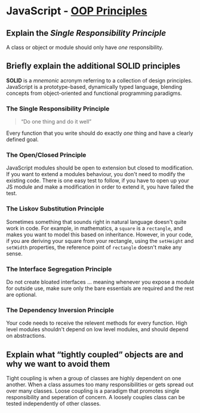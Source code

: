 # JavaScript - [OOP Principles](https://www.theodinproject.com/paths/full-stack-javascript/courses/javascript/lessons/oop-principles)

## Explain the *Single Responsibility Principle*
A class or object or module should only have _one_ responsibility. 
## Briefly explain the additional SOLID principles
**SOLID** is a _mnemonic_ acronym referring to a collection of design principles. JavaScript is a prototype-based, dynamically typed language, blending concepts from object-oriented and functional programming paradigms.
### The Single Responsibility Principle

> “Do one thing and do it well”

Every function that you write should do exactly *one* thing and have a clearly defined goal.

### The Open/Closed Principle
JavaScript modules should be open to extension but closed to modification. If you want to extend a modules behaviour, you don't need to modify the existing code.
There is one easy test to follow, if you have to open up your JS module and make a modification in order to extend it, you have failed the test.

### The Liskov Substitution Principle
Sometimes something that sounds right in natural language doesn't quite work in code. For example, in mathematics, a `square` is a `rectangle`, and makes you want to model this based on inheritance. However, in your code, if you are deriving your square from your rectangle, using the `setHeight` and `setWidth` properties, the reference point of `rectangle` doesn't make any sense.

### The Interface Segregation Principle
Do not create bloated interfaces ... meaning whenever you expose a module for outside use, make sure only the bare essentials are required and the rest are optional.

### The Dependency Inversion Principle
Your code needs to receive the relevent methods for every function. High level modules shouldn't depend on low level modules, and should depend on abstractions.

## Explain what “tightly coupled” objects are and why we want to avoid them
Tight coupling is when a group of classes are highly dependent on one another. When a class assumes too many responsibilities or gets spread out over many classes.
Loose coupling is a paradigm that promotes single responsibility and seperation of concern. A loosely couples class can be tested independently of other classes.
